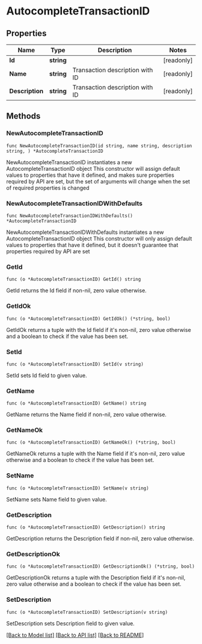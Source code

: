 # AutocompleteTransactionID

## Properties

Name | Type | Description | Notes
------------ | ------------- | ------------- | -------------
**Id** | **string** |  | [readonly] 
**Name** | **string** | Transaction description with ID | [readonly] 
**Description** | **string** | Transaction description with ID | [readonly] 

## Methods

### NewAutocompleteTransactionID

`func NewAutocompleteTransactionID(id string, name string, description string, ) *AutocompleteTransactionID`

NewAutocompleteTransactionID instantiates a new AutocompleteTransactionID object
This constructor will assign default values to properties that have it defined,
and makes sure properties required by API are set, but the set of arguments
will change when the set of required properties is changed

### NewAutocompleteTransactionIDWithDefaults

`func NewAutocompleteTransactionIDWithDefaults() *AutocompleteTransactionID`

NewAutocompleteTransactionIDWithDefaults instantiates a new AutocompleteTransactionID object
This constructor will only assign default values to properties that have it defined,
but it doesn't guarantee that properties required by API are set

### GetId

`func (o *AutocompleteTransactionID) GetId() string`

GetId returns the Id field if non-nil, zero value otherwise.

### GetIdOk

`func (o *AutocompleteTransactionID) GetIdOk() (*string, bool)`

GetIdOk returns a tuple with the Id field if it's non-nil, zero value otherwise
and a boolean to check if the value has been set.

### SetId

`func (o *AutocompleteTransactionID) SetId(v string)`

SetId sets Id field to given value.


### GetName

`func (o *AutocompleteTransactionID) GetName() string`

GetName returns the Name field if non-nil, zero value otherwise.

### GetNameOk

`func (o *AutocompleteTransactionID) GetNameOk() (*string, bool)`

GetNameOk returns a tuple with the Name field if it's non-nil, zero value otherwise
and a boolean to check if the value has been set.

### SetName

`func (o *AutocompleteTransactionID) SetName(v string)`

SetName sets Name field to given value.


### GetDescription

`func (o *AutocompleteTransactionID) GetDescription() string`

GetDescription returns the Description field if non-nil, zero value otherwise.

### GetDescriptionOk

`func (o *AutocompleteTransactionID) GetDescriptionOk() (*string, bool)`

GetDescriptionOk returns a tuple with the Description field if it's non-nil, zero value otherwise
and a boolean to check if the value has been set.

### SetDescription

`func (o *AutocompleteTransactionID) SetDescription(v string)`

SetDescription sets Description field to given value.



[[Back to Model list]](../README.md#documentation-for-models) [[Back to API list]](../README.md#documentation-for-api-endpoints) [[Back to README]](../README.md)


